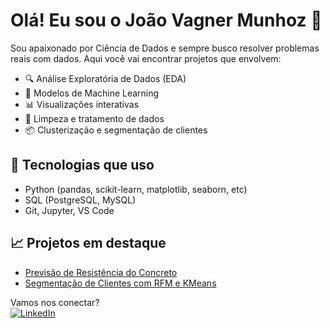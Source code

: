 # Olá! Eu sou o João Vagner Munhoz 👋

Sou apaixonado por Ciência de Dados e sempre busco resolver problemas reais com dados. Aqui você vai encontrar projetos que envolvem:

- 🔍 Análise Exploratória de Dados (EDA)
- 🤖 Modelos de Machine Learning
- 📊 Visualizações interativas
- 🧹 Limpeza e tratamento de dados
- 📦 Clusterização e segmentação de clientes

## 🚀 Tecnologias que uso
- Python (pandas, scikit-learn, matplotlib, seaborn, etc)
- SQL (PostgreSQL, MySQL)
- Git, Jupyter, VS Code

## 📈 Projetos em destaque
- [Previsão de Resistência do Concreto](https://colab.research.google.com/drive/1Du5lE_WKmbrMCglsm34nc8w1a04DQBNL)
- [Segmentação de Clientes com RFM e KMeans](https://colab.research.google.com/drive/1WvNtTPj982lI3eO4KNmxfrB_pUXhUYmW)

Vamos nos conectar?  
[![LinkedIn](https://img.shields.io/badge/LinkedIn-blue?style=flat&logo=linkedin)](www.linkedin.com/in/joaovagnermunhoz)

